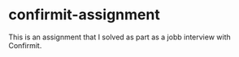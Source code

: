 # confirmit-assignment
This is an assignment that I solved as part as a jobb interview with Confirmit.
